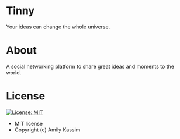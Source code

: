 # Tinny

Your ideas can change the whole universe.

# About
A social networking platform to share great ideas and moments to the world.

# License
[![License: MIT](https://img.shields.io/badge/License-MIT-yellow.svg)](https://opensource.org/licenses/MIT)
- MIT license
- Copyright (c) Amily Kassim


